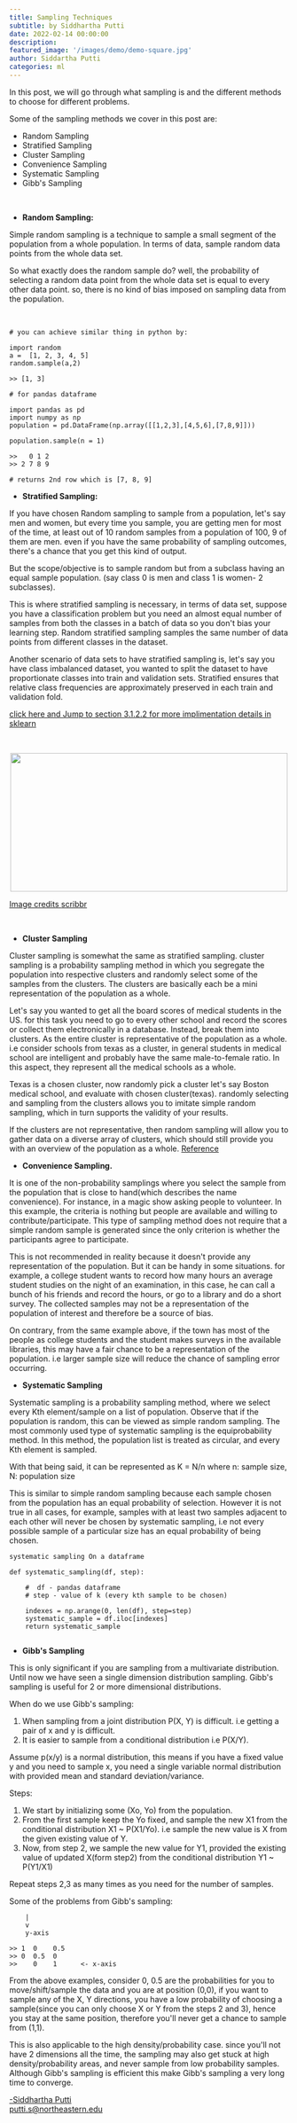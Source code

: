 ```yaml
---
title: Sampling Techniques
subtitle: by Siddhartha Putti 
date: 2022-02-14 00:00:00
description: 
featured_image: '/images/demo/demo-square.jpg'
author: Siddartha Putti
categories: ml
---
```



In this post, we will go through what sampling is and the different methods to choose for different problems. 

Some of the sampling methods we cover in this post are:

* Random Sampling 
* Stratified Sampling 
* Cluster Sampling 
* Convenience Sampling 
* Systematic Sampling 
* Gibb's Sampling  

<br>

* **Random Sampling:**  

Simple random sampling is a technique to sample a small segment of the population from a whole population. In terms of data, sample random data points from the whole data set. 

So what exactly does the random sample do? well, the probability of selecting a random data point from the whole data set is equal to every other data point. so, there is no kind of bias imposed on sampling data from the population. 

<br>


```
# you can achieve similar thing in python by:

import random 
a =  [1, 2, 3, 4, 5]
random.sample(a,2)

>> [1, 3]

# for pandas dataframe

import pandas as pd
import numpy as np
population = pd.DataFrame(np.array([[1,2,3],[4,5,6],[7,8,9]]))

population.sample(n = 1)

>>   0 1 2 
>> 2 7 8 9

# returns 2nd row which is [7, 8, 9]
```


* **Stratified Sampling:** 

If you have chosen Random sampling to sample from a population, let's say men and women, but every time you sample, you are getting men for most of the time, at least out of 10 random samples from a population of 100, 9 of them are men. even if you have the same probability of sampling outcomes, there's a chance that you get this kind of output. 

But the scope/objective is to sample random but from a subclass having an equal sample population. (say class 0 is men and class 1 is women- 2 subclasses). 

This is where stratified sampling is necessary, in terms of data set, suppose you have a classification problem but you need an almost equal number of samples from both the classes in a batch of data so you don't bias your learning step. Random stratified sampling samples the same number of data points from different classes in the dataset. 

Another scenario of data sets to have stratified sampling is, let's say you have class imbalanced dataset, you wanted to split the dataset to have proportionate classes into train and validation sets.
Stratified ensures that relative class frequencies are approximately preserved in each train and validation fold. 

<a href = 'https://scikit-learn.org/stable/modules/cross_validation.html#stratification' > click here  and Jump to section 3.1.2.2 for more implimentation details in sklearn </a>

<br>

<p align='center'>

<a href='https://www.scribbr.com/methodology/stratified-sampling/'>

<img src="/images/Posts/Sampling/stratified-sample-7.png"
     style="display: block; 
        margin-left: auto;
        margin-right: auto; height:250px;width:500px" />
>
Image credits <a href='https://www.scribbr.com/methodology/stratified-sampling/'> scribbr</a>
</a>
</p>

<br>

* **Cluster Sampling** 

Cluster sampling is somewhat the same as stratified sampling. cluster sampling is a probability sampling method in which you segregate the population into respective clusters and randomly select some of the samples from the clusters. The clusters are basically each be a mini representation of the population as a whole. 

Let's say you wanted to get all the board scores of medical students in the US. for this task you need to go to every other school and record the scores or collect them electronically in a database. Instead, break them into clusters. As the entire cluster is representative of the population as a whole. i.e consider schools from texas as a cluster, in general students in medical school are intelligent and probably have the same male-to-female ratio. In this aspect, they represent all the medical schools as a whole. 

Texas is a chosen cluster, now randomly pick a cluster let's say Boston medical school, and evaluate with chosen cluster(texas). randomly selecting and sampling from the clusters allows you to imitate simple random sampling, which in turn supports the validity of your results. 

If the clusters are not representative, then random sampling will allow you to gather data on a diverse array of clusters, which should still provide you with an overview of the population as a whole. <a href = 'https://www.scribbr.com/methodology/cluster-sampling/#:~:text=What%20is%20cluster%20sampling%3F,the%20population%20as%20a%20whole.'> Reference </a>



* **Convenience Sampling.** 

It is one of the non-probability samplings where you select the sample from the population that is close to hand(which describes the name convenience). For instance, in a magic show asking people to volunteer. In this example, the criteria is nothing but people are available and willing to contribute/participate. This type of sampling method does not require that a simple random sample is generated since the only criterion is whether the participants agree to participate.

This is not recommended in reality because it doesn't provide any representation of the population. But it can be handy in some situations. for example, a college student wants to record how many hours an average student studies on the night of an examination, in this case, he can call a bunch of his friends and record the hours, or go to a library and do a short survey. The collected samples may not be a representation of the population of interest and therefore be a source of bias. 

On contrary, from the same example above, if the town has most of the people as college students and the student makes surveys in the available libraries, this may have a fair chance to be a representation of the population. i.e larger sample size will reduce the chance of sampling error occurring. 

* **Systematic Sampling**

Systematic sampling is a probability sampling method, where we select every Kth element/sample on a list of population. Observe that if the population is random, this can be viewed as simple random sampling. The most commonly used type of systematic sampling is the equiprobability method. In this method, the population list is treated as circular, and every Kth element is sampled.

With that being said, it can be represented as K = N/n where n: sample size, N: population size

This is similar to simple random sampling because each sample chosen from the population has an equal probability of selection. However it is not true in all cases, for example, samples with at least two samples adjacent to each other will never be chosen by systematic sampling, i.e not every possible sample of a particular size has an equal probability of being chosen. 

```
systematic sampling On a dataframe

def systematic_sampling(df, step):

    #  df - pandas dataframe
    # step - value of k (every kth sample to be chosen)
 
    indexes = np.arange(0, len(df), step=step)
    systematic_sample = df.iloc[indexes]
    return systematic_sample


```

* **Gibb's Sampling**

This is only significant if you are sampling from a multivariate distribution. Until now we have seen a single dimension distribution sampling. Gibb's sampling is useful for 2 or more dimensional distributions. 

When do we use Gibb's sampling: 

1. When sampling from a joint distribution P(X, Y) is difficult. i.e getting a pair of x and y is difficult.
2. It is easier to sample from a conditional distribution i.e P(X/Y). 

Assume p(x/y) is a normal distribution, this means if you have a fixed value y and you need to sample x, you need a single variable normal distribution with provided mean and standard deviation/variance.  

Steps: 

1. We start by initializing some (Xo, Yo) from the population. 
2. From the first sample keep the Yo fixed, and sample the new X1 from the conditional distribution X1 ~ P(X1/Yo). i.e sample the new value is X from the given existing value of Y. 
3. Now, from step 2, we sample the new value for Y1, provided the existing value of updated X(form step2) from the conditional distribution Y1 ~ P(Y1/X1)

Repeat steps 2,3 as many times as you need for the number of samples.

Some of the problems from Gibb's sampling:

```
    |
    v
    y-axis

>> 1  0    0.5
>> 0  0.5  0
>>    0    1      <- x-axis

```

From the above examples, consider 0, 0.5 are the probabilities for you to move/shift/sample the data and you are at position (0,0), if you want to sample any of the X, Y directions, you have a low probability of choosing a sample(since you can only choose X or Y from the steps 2 and 3), hence you stay at the same position, therefore you'll never get a chance to sample from (1,1). 

This is also applicable to the high density/probability case. since you'll not have 2 dimensions all the time, the sampling may also get stuck at high density/probability areas, and never sample from low probability samples. Although Gibb's sampling is efficient this make Gibb's sampling a very long time to converge. 

<a href = 'https://en.wikipedia.org/wiki/Gibbs_sampling'>

-Siddhartha Putti <br>
putti.s@northeastern.edu



